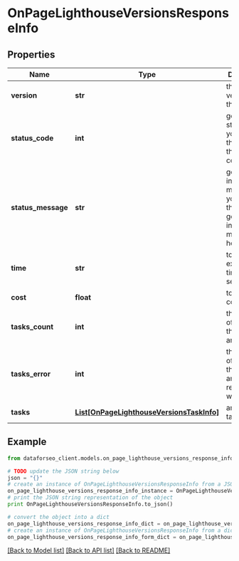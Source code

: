 # OnPageLighthouseVersionsResponseInfo


## Properties

Name | Type | Description | Notes
------------ | ------------- | ------------- | -------------
**version** | **str** | the current version of the API | [optional] 
**status_code** | **int** | general status code you can find the full list of the response codes here | [optional] 
**status_message** | **str** | general informational message you can find the full list of general informational messages here | [optional] 
**time** | **str** | total execution time, seconds | [optional] 
**cost** | **float** | total tasks cost, USD | [optional] 
**tasks_count** | **int** | the number of tasks in the tasks array | [optional] 
**tasks_error** | **int** | the number of tasks in the tasks array returned with an error | [optional] 
**tasks** | [**List[OnPageLighthouseVersionsTaskInfo]**](OnPageLighthouseVersionsTaskInfo.md) | array of tasks | [optional] 

## Example

```python
from dataforseo_client.models.on_page_lighthouse_versions_response_info import OnPageLighthouseVersionsResponseInfo

# TODO update the JSON string below
json = "{}"
# create an instance of OnPageLighthouseVersionsResponseInfo from a JSON string
on_page_lighthouse_versions_response_info_instance = OnPageLighthouseVersionsResponseInfo.from_json(json)
# print the JSON string representation of the object
print OnPageLighthouseVersionsResponseInfo.to_json()

# convert the object into a dict
on_page_lighthouse_versions_response_info_dict = on_page_lighthouse_versions_response_info_instance.to_dict()
# create an instance of OnPageLighthouseVersionsResponseInfo from a dict
on_page_lighthouse_versions_response_info_form_dict = on_page_lighthouse_versions_response_info.from_dict(on_page_lighthouse_versions_response_info_dict)
```
[[Back to Model list]](../README.md#documentation-for-models) [[Back to API list]](../README.md#documentation-for-api-endpoints) [[Back to README]](../README.md)


